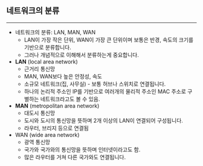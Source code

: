 ## 네트워크의 분류

---

- 네트워크의 분류: LAN, MAN, WAN
  - LAN이 가장 작은 단위, WAN이 가장 큰 단위이며 보통은 반경, 속도의 크기를 기반으로 분류합니다.
  - 그러나 개념적으로 이해해서 분류하는게 중요합니다.
- **LAN** (local area network)
  - 근거리 통신망
  - MAN, WAN보다 높은 안정성, 속도
  - 소규모 네트워크(집, 사무실) - 보통 허브나 스위치로 연결됩니다.
  - 하나의 논리적 주소인 IP를 기반으로 여러개의 물리적 주소인 MAC 주소로 구별하는 네트워크라고도 볼 수 있음.
- **MAN** (metropolitan area network)
  - 대도시 통신망
  - 도시와 도시의 통신망을 뜻하며 2개 이상의 LAN이 연결되어 구성됩니다.
  - 라우터, 브리지 등으로 연결됨
- WAN (wide area network)
  - 광역 통신망
  - 국가와 국가와의 통신망을 뜻하며 인터넷이라고도 함.
  - 많은 라우터를 거쳐 다른 국가와도 연결됩니다.